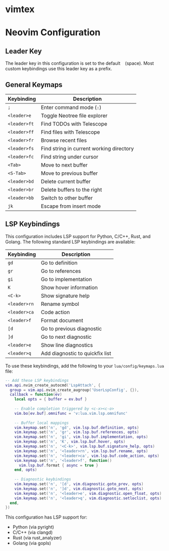 # vimtex

# Neovim Configuration

## Leader Key

The leader key in this configuration is set to the default ` ` (space). Most custom keybindings use this leader key as a prefix.

## General Keymaps

| Keybinding | Description |
|------------|-------------|
| `;` | Enter command mode (`:`) |
| `<leader>e` | Toggle Neotree file explorer |
| `<leader>ft` | Find TODOs with Telescope |
| `<leader>ff` | Find files with Telescope |
| `<leader>fr` | Browse recent files |
| `<leader>fs` | Find string in current working directory |
| `<leader>fc` | Find string under cursor |
| `<Tab>` | Move to next buffer |
| `<S-Tab>` | Move to previous buffer |
| `<leader>bd` | Delete current buffer |
| `<leader>br` | Delete buffers to the right |
| `<leader>bb` | Switch to other buffer |
| `jk` | Escape from insert mode |

## LSP Keybindings

This configuration includes LSP support for Python, C/C++, Rust, and Golang. The following standard LSP keybindings are available:

| Keybinding | Description | 
|------------|-------------|
| `gd` | Go to definition |
| `gr` | Go to references |
| `gi` | Go to implementation |
| `K` | Show hover information |
| `<C-k>` | Show signature help |
| `<leader>rn` | Rename symbol |
| `<leader>ca` | Code action |
| `<leader>f` | Format document |
| `[d` | Go to previous diagnostic |
| `]d` | Go to next diagnostic |
| `<leader>e` | Show line diagnostics |
| `<leader>q` | Add diagnostic to quickfix list |

To use these keybindings, add the following to your `lua/config/keymaps.lua` file:

```lua
-- Add these LSP keybindings
vim.api.nvim_create_autocmd('LspAttach', {
  group = vim.api.nvim_create_augroup('UserLspConfig', {}),
  callback = function(ev)
    local opts = { buffer = ev.buf }
    
    -- Enable completion triggered by <c-x><c-o>
    vim.bo[ev.buf].omnifunc = 'v:lua.vim.lsp.omnifunc'
    
    -- Buffer local mappings
    vim.keymap.set('n', 'gd', vim.lsp.buf.definition, opts)
    vim.keymap.set('n', 'gr', vim.lsp.buf.references, opts)
    vim.keymap.set('n', 'gi', vim.lsp.buf.implementation, opts)
    vim.keymap.set('n', 'K', vim.lsp.buf.hover, opts)
    vim.keymap.set('n', '<C-k>', vim.lsp.buf.signature_help, opts)
    vim.keymap.set('n', '<leader>rn', vim.lsp.buf.rename, opts)
    vim.keymap.set('n', '<leader>ca', vim.lsp.buf.code_action, opts)
    vim.keymap.set('n', '<leader>f', function()
      vim.lsp.buf.format { async = true }
    end, opts)
    
    -- Diagnostic keybindings
    vim.keymap.set('n', '[d', vim.diagnostic.goto_prev, opts)
    vim.keymap.set('n', ']d', vim.diagnostic.goto_next, opts)
    vim.keymap.set('n', '<leader>e', vim.diagnostic.open_float, opts)
    vim.keymap.set('n', '<leader>q', vim.diagnostic.setloclist, opts)
  end,
})
```

This configuration has LSP support for:
- Python (via pyright)
- C/C++ (via clangd)
- Rust (via rust_analyzer)
- Golang (via gopls)
